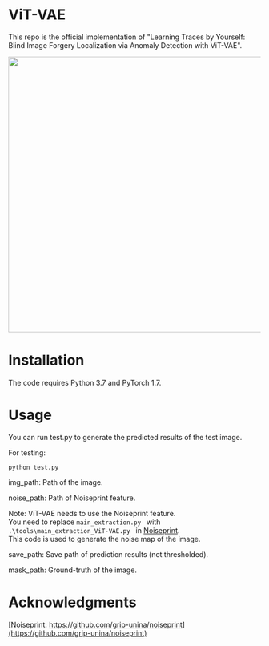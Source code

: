 # ViT-VAE
This repo is the official implementation of "Learning Traces by Yourself: Blind Image Forgery
Localization via Anomaly Detection with ViT-VAE". <br>

<p align='center'>  
  <img src='https://github.com/media-sec-lab/ViT-VAE/blob/main/ViT-VAE.png](https://github.com/media-sec-lab/ViT-VAE/blob/25497291fd239aba45c71763387d372f83156e71/ViT-VAE.png' width='550'/>
</p>

# Installation
The code requires Python 3.7 and PyTorch 1.7.

# Usage
You can run test.py to generate the predicted results of the test image.<br>

For testing:

`
python test.py 
`

img_path: Path of the image. 

noise_path: Path of Noiseprint feature. <br>

Note: ViT-VAE needs to use the Noiseprint feature. <br>
You need to replace `main_extraction.py ` with `.\tools\main_extraction_ViT-VAE.py ` in [Noiseprint](https://github.com/grip-unina/noiseprint). <br>
This code is used to generate the noise map of the image.


save_path: Save path of prediction results (not thresholded).


mask_path: Ground-truth of the image.

# Acknowledgments
[Noiseprint: https://github.com/grip-unina/noiseprint](https://github.com/grip-unina/noiseprint)
